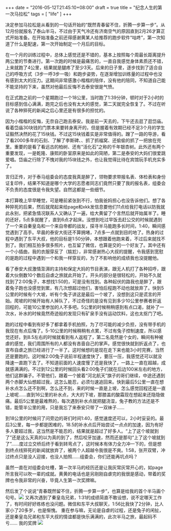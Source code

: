 +++
date = "2016-05-12T21:45:10+08:00"
draft = true
title = "纪念人生的第一次马拉松"
tags = [ "life" ]
+++

决定参加马拉松是从看到的一句话开始的“既然青春留不住，折腾一步算一步”。从12月份就报名了泰山半马，不过由于天气冷还有济南空气的原因直到2月26才算正式开始准备。在开始准备之前还得感谢黄某人给推荐的跑步软件“咕咚”，第一次知道了什么是配速，第一次开始制定一个月后的目标。

在一个月的训练过程中，总体上感觉还是不错的，基本上按照每个周最长距离提升两公里的节奏进行。第一次跑的时候是最痛苦的，一直自我感觉身体素质还不错，上来就跑了4公里，结果就是腿疼了至少3天。后来的日子里，逐步找到了适合自己的呼吸方式（3步一呼3步一吸）和跑步姿势，在逐渐增加训练量的过程中也没有感到太大的压力。这期间非常感激小楷楷的陪伴，没有他的陪同，不知道自己能不能坚持的下来，虽然对他最后反悔不去泰安很是气愤。

在正式跑之前的一个星期跑过一个18公里，当时跑了1:39分钟，顿时对于2小时的目标感到信心满满，跑完之后也没有太大的感觉，第二天就完全恢复了。不过在听说了各种猝死的新闻之后心里还是有很多的担忧的。

因为小楷楷的反悔，无奈自己跑去泰安。我是前一天去的，下午还去逛了逛岱庙。看着岱庙30块钱的门票本来要转身离开的，但是握着有效期已经不足3个月的学生证毅然决然的花了15块钱。不过这15块钱着实是非常值得的。蹭了一路的导游，看了看2000多年的石刻、了解了李斯碑、、抓了抓福窝、还偷偷的抓了一把放在兜里。重要的是看了看远古的柏树、还有“活化石”之称的千年银杏树。此外还有两个重要发现，一是乾隆、康熙的卧室原来是如此的简陋，第二是泰安的大妈们很爱跳爱唱。岱庙之行除了不愧对我的15块钱之外，也让我觉得比待在宾馆玩手机充实多了。

言归正传，对于泰马组委会的态度我真是醉了，领物要求带报名表、体检表和身份证复印件，结果不知道是哪个大学的志愿者同志们竟然只要了我的报名表，组委会不负责的态度很是令我失望。自然这都是一些细节。

本打算晚上早早睡觉，可是睡前紧张到不行，怕我爸妈担心也没告诉他们。想了各种猝死的后果，然后就爬起来给page和xkk发信息要他们11点给我打电话以防我就此永别，把紧急情况联系人又确认了一遍，给大黄留了个言然后就开始属羊了。睡的还好，5点多就醒了，直到6点才起床。没想到吃过早饭去赶公交的时候就遇到了一个来自秦皇岛和一个来自帝都的战友，探寻半马能跑多长时间，1:40，瞬间感觉遇到了高手。早晨的泰安大街还不算拥堵，7点多一点就到目的地了。热身的过程中遇到了东平大叔，他的目标是1:50分钟，本想跟着他跑来着，不过后来就找不到了。我们相互拍多很多照片，也互留了微信，也算是交的一个好友了。其中还有一个小插曲，我的衣服穿反了（尴尬），非常感谢热心大叔的提醒，令我感到宽慰的是跑的过程中遇到一个和我一样穿反的，为了不影响他的成绩我也没提醒他。

看了泰安大叔激情澎湃的主持和保定大妈的节目表演，跟无人机打了各种招呼，跟着大伙倒数10个数后自虐之旅就此开始了。开头的部分是很轻松的，开始不久就找到了2:00兔子，本想找1:50的，可是没有找到。各种起伏的路我也是醉了，跟着兔子跑也没感觉到累，有几次想超过他们，害怕后程跑不动也就放弃了。快到5公里的时候有个大坡，听有个兔子讲这是最后一个坡了，没想到这只是谎言的开始。爬坡的时候开始有人掉队了，不过奇怪的是没有见到多少10公里参赛者折返回程的，可能10公里参加的人不多吧。5公里的时候稍稍感到有点口渴，就补了一次水，补水的时候竟然奇迹般的发现只有矿泉手没有运动饮料，这也太抠门了吧。

跑的过程中看到有好多了都拿着手机拍照，为了尽可能的减少负担，没有带手机的我现在有点后悔了。5-10公里的时候稍稍有点累，不过有兔子控制速度，所以感觉还好。到8.5左右的时候就看到有人返程了，第二名竟然是个女的，瞬间有种被虐的感觉，我们周围所有的人都没有吝啬自己的掌声。感觉很快就到折返点了，也宣布自虐之旅已经进行了一半了。这时候想的是现在走下来也能3小时完赛，当然还是要跑的。这时候2:00兔子说前半程速度快了，要压一压，我感觉还可以就没降速一直跑下去了。不知道前面的人速度慢了还是我快了，一路上一直在超越，成就感满满的。不过到12公里的时候回头看2:00兔子们就在后边100米左右的地方，他们这群骗子。不管他们，跟着一个披着“河北航天”旗子的哥们继续，中途还遇到两个赤脚大仙想超过我，这怎么能忍，必须匀速追回来。快到最后5公里一直在想补水点怎么还不到啊，怎么还不到，来的时候一直是上坡，怎么感觉回程还是一直上坡呢……直到16公里的补水点，大大的下坡，那膝盖的酸霜现在想起来还隐隐做痛。最后5公里是最难熬的，每次遇到补水点就把腿浇湿，兔子教的方法还是不错，能管半公里的用，只是我忘了来泰安只带了一双袜子……

到18公里的时候问了问旁边的哥们时间1:40，感觉速度还可以，2小时妥妥的。最后3公里，每一步都是困难的，18.5的补水点后开始尝试一点点的加速，因为有好多人要超过我，这当然是不能忍的，结果就是超过了好多人。“上了这个坡就到了”还是这么天真的以为真的到了，然后咬牙加速，然而还是那句“上了这个坡就到了”……度过立交桥后终于看到转弯点了，这时候本有体力全力冲一下的，但是想到终点线猝死的新闻就放弃了，被两个人超越令我很是不爽。1:58，张开双臂，冲过终点只是没人迎接，也没人拍照……组委会，你们还能再坑点吗？

虽然一直在对组委会吐槽，第一次半马的经历还是让我灰常灰常开心的，如page所言我可以吹一辈的成就。黄黄的电话也是另刚刚自虐完的我很是感动，带着的奖牌也令我非常的兴奋，毕竟人生第一次奖牌嘛。

然后发了个说说“青春既然留不住，折腾一步算一步”，也算是给我的首个半马画个句号。![](/image/marathon1.jpeg)
又再次遇到了秦皇岛兄弟，1:31的成绩简直不敢设想，说不定哪天工作了，有时间好好练练也没问题。微信和东平大叔聊天，1:56比我快了2分钟，比人家小了20多岁，也是惭愧。
重在参与嘛，无论是自虐的过程，还是兔子的闲扯，还是秦皇岛兄弟和东平大叔的情谊都是快乐满满的，此次半马之旅，最起码不亏……
我的奖牌
![](/image/marathon2.png)
